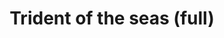---
layout: item
title: Trident of the seas (full)
item-id: 11905
datatable: true
id: 11905
name: "Trident of the seas (full)"
members: true
lowalch: 27600
highalch: 41400
examine: "A weapon from the deep."
monsters:
  - id: 494
    name: "Kraken"
    members: true
    combat_level: 291
    wiki_url: "https://oldschool.runescape.wiki/w/Kraken#Kraken"
    drops:
      - quantity: "1"
        rarity: 0.001953125
        drop_requirements: null
---